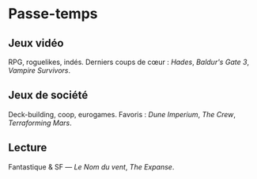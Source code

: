 # Passe-temps

## Jeux vidéo
RPG, roguelikes, indés. Derniers coups de cœur : *Hades*, *Baldur's Gate 3*, *Vampire Survivors*.

## Jeux de société
Deck-building, coop, eurogames. Favoris : *Dune Imperium*, *The Crew*, *Terraforming Mars*.

## Lecture
Fantastique & SF — *Le Nom du vent*, *The Expanse*.
